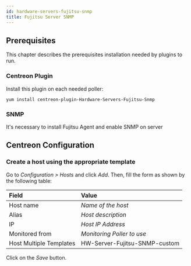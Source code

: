 ```yaml
---
id: hardware-servers-fujitsu-snmp
title: Fujitsu Server SNMP
---
```


## Prerequisites

This chapter describes the prerequisites installation needed by plugins to run.

### Centreon Plugin

Install this plugin on each needed poller:

``` shell
yum install centreon-plugin-Hardware-Servers-Fujitsu-Snmp
```

### SNMP

It's necessary to install Fujitsu Agent and enable SNMP on server

## Centreon Configuration

### Create a host using the appropriate template

Go to *Configuration \> Hosts* and click *Add*. Then, fill the form as shown by
the following table:

| Field                                | Value                         |
| :----------------------------------- | :---------------------------- |
| Host name                            | *Name of the host*            |
| Alias                                | *Host description*            |
| IP                                   | *Host IP Address*             |
| Monitored from                       | *Monitoring Poller to use*    |
| Host Multiple Templates              | HW-Server-Fujitsu-SNMP-custom |

Click on the *Save* button.
